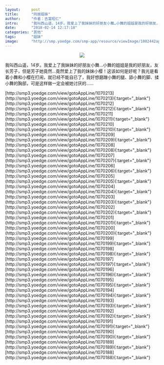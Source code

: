 ```yaml
---
layout:     post
title:      "同居姐妹"
author:     "作者：吉富昭仁"
intro:      "我叫西山遥，14岁。我爱上了我妹妹的好朋友小舞…小舞的姐姐是我的好朋友，友长芳子，但是芳子她竟然…竟然爱上了我的妹妹小樱！这该如何是好呢？我光是看着小舞和小樱在打闹，就已经不能自已了，我好想磨蹭小舞的腿、舔小舞的脚、揉小舞的胸部，可是这样做一定会被她讨厌的……"
date:       "2018-02-14 12:17:18"
categories: "其他"
tags:       "姐妹"
image:      "http://smp.yoedge.com/smp-app/resource/viewImage/1002442appline.png"
---
```

<div style="text-align: center">
<p><img src="http://smp.yoedge.com/smp-app/resource/viewImage/1002442appline.png"/></p>
</div>
<p class="post-meta">
<span>我叫西山遥，14岁。我爱上了我妹妹的好朋友小舞…小舞的姐姐是我的好朋友，友长芳子，但是芳子她竟然…竟然爱上了我的妹妹小樱！这该如何是好呢？我光是看着小舞和小樱在打闹，就已经不能自已了，我好想磨蹭小舞的腿、舔小舞的脚、揉小舞的胸部，可是这样做一定会被她讨厌的……</span>
</p>
[http://smp3.yoedge.com/view/gotoAppLine/1070213](http://smp3.yoedge.com/view/gotoAppLine/1070213){:target="_blank"}
[http://smp3.yoedge.com/view/gotoAppLine/1070212](http://smp3.yoedge.com/view/gotoAppLine/1070212){:target="_blank"}
[http://smp3.yoedge.com/view/gotoAppLine/1070211](http://smp3.yoedge.com/view/gotoAppLine/1070211){:target="_blank"}
[http://smp3.yoedge.com/view/gotoAppLine/1070210](http://smp3.yoedge.com/view/gotoAppLine/1070210){:target="_blank"}
[http://smp3.yoedge.com/view/gotoAppLine/1070209](http://smp3.yoedge.com/view/gotoAppLine/1070209){:target="_blank"}
[http://smp3.yoedge.com/view/gotoAppLine/1070208](http://smp3.yoedge.com/view/gotoAppLine/1070208){:target="_blank"}
[http://smp3.yoedge.com/view/gotoAppLine/1070207](http://smp3.yoedge.com/view/gotoAppLine/1070207){:target="_blank"}
[http://smp3.yoedge.com/view/gotoAppLine/1070206](http://smp3.yoedge.com/view/gotoAppLine/1070206){:target="_blank"}
[http://smp3.yoedge.com/view/gotoAppLine/1070205](http://smp3.yoedge.com/view/gotoAppLine/1070205){:target="_blank"}
[http://smp3.yoedge.com/view/gotoAppLine/1070204](http://smp3.yoedge.com/view/gotoAppLine/1070204){:target="_blank"}
[http://smp3.yoedge.com/view/gotoAppLine/1070203](http://smp3.yoedge.com/view/gotoAppLine/1070203){:target="_blank"}
[http://smp3.yoedge.com/view/gotoAppLine/1070202](http://smp3.yoedge.com/view/gotoAppLine/1070202){:target="_blank"}
[http://smp3.yoedge.com/view/gotoAppLine/1070201](http://smp3.yoedge.com/view/gotoAppLine/1070201){:target="_blank"}
[http://smp3.yoedge.com/view/gotoAppLine/1070200](http://smp3.yoedge.com/view/gotoAppLine/1070200){:target="_blank"}
[http://smp3.yoedge.com/view/gotoAppLine/1070199](http://smp3.yoedge.com/view/gotoAppLine/1070199){:target="_blank"}
[http://smp3.yoedge.com/view/gotoAppLine/1070198](http://smp3.yoedge.com/view/gotoAppLine/1070198){:target="_blank"}
[http://smp3.yoedge.com/view/gotoAppLine/1070197](http://smp3.yoedge.com/view/gotoAppLine/1070197){:target="_blank"}
[http://smp3.yoedge.com/view/gotoAppLine/1070196](http://smp3.yoedge.com/view/gotoAppLine/1070196){:target="_blank"}
[http://smp3.yoedge.com/view/gotoAppLine/1070195](http://smp3.yoedge.com/view/gotoAppLine/1070195){:target="_blank"}
[http://smp3.yoedge.com/view/gotoAppLine/1070194](http://smp3.yoedge.com/view/gotoAppLine/1070194){:target="_blank"}
[http://smp3.yoedge.com/view/gotoAppLine/1070193](http://smp3.yoedge.com/view/gotoAppLine/1070193){:target="_blank"}
[http://smp3.yoedge.com/view/gotoAppLine/1070192](http://smp3.yoedge.com/view/gotoAppLine/1070192){:target="_blank"}
[http://smp3.yoedge.com/view/gotoAppLine/1070191](http://smp3.yoedge.com/view/gotoAppLine/1070191){:target="_blank"}
[http://smp3.yoedge.com/view/gotoAppLine/1070190](http://smp3.yoedge.com/view/gotoAppLine/1070190){:target="_blank"}
[http://smp3.yoedge.com/view/gotoAppLine/1070189](http://smp3.yoedge.com/view/gotoAppLine/1070189){:target="_blank"}
[http://smp3.yoedge.com/view/gotoAppLine/1070188](http://smp3.yoedge.com/view/gotoAppLine/1070188){:target="_blank"}


